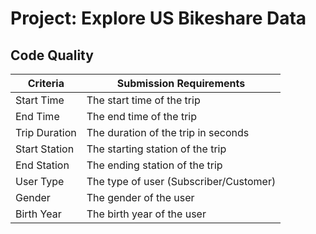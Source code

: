 # Project: Explore US Bikeshare Data


## Code Quality

| Criteria          | Submission Requirements            |
|-------------------|------------------------------------|
| Start Time        | The start time of the trip         |
| End Time          | The end time of the trip           |
| Trip Duration     | The duration of the trip in seconds|
| Start Station     | The starting station of the trip   |
| End Station       | The ending station of the trip     |
| User Type         | The type of user (Subscriber/Customer)|
| Gender            | The gender of the user             |
| Birth Year        | The birth year of the user         |